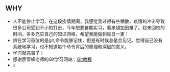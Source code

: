 ## WHY

- 人不能停止学习，在这段疫情期间，我感觉我过得有些懒散，疫情的冲击导致很多公司受到不小的打击，今年想要暑期实习，看来越加困难了。趁未回校的时间，多多充实自己的知识网格，希望我能做到每日一更！
- 排在学习首位的是git,命令能够记住，但是有时候总是会忘记。觉得自己没有系统地学习，也不知道每个命令背后的原理和深层的意义。
- 学习就完事了！
- 感谢廖雪峰老师的Git学习网站：[Git教程](https://www.liaoxuefeng.com/wiki/896043488029600)
- <img src="https://pic4.zhimg.com/80/v2-c8e99bb6da61bbfa0b4e7a475f3c8f2f_720w.jpg" style="zoom:50%;" />

